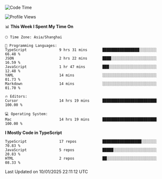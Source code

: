 <!--START_SECTION:waka-->
![Code Time](http://img.shields.io/badge/Code%20Time-7%2C207%20hrs%2012%20mins-blue)

![Profile Views](http://img.shields.io/badge/Profile%20Views-1-blue)

📊 **This Week I Spent My Time On** 

```text
🕑︎ Time Zone: Asia/Shanghai

💬 Programming Languages: 
TypeScript               9 hrs 31 mins       █████████████████░░░░░░░░   66.48 % 
JSON                     2 hrs 22 mins       ████░░░░░░░░░░░░░░░░░░░░░   16.59 % 
JavaScript               1 hr 47 mins        ███░░░░░░░░░░░░░░░░░░░░░░   12.48 % 
YAML                     14 mins             ░░░░░░░░░░░░░░░░░░░░░░░░░   01.73 % 
Markdown                 14 mins             ░░░░░░░░░░░░░░░░░░░░░░░░░   01.70 % 

🔥 Editors: 
Cursor                   14 hrs 19 mins      █████████████████████████   100.00 % 

💻 Operating System: 
Mac                      14 hrs 19 mins      █████████████████████████   100.00 % 
```

**I Mostly Code in TypeScript** 

```text
TypeScript               17 repos            ██████████████████░░░░░░░   70.83 % 
JavaScript               5 repos             █████░░░░░░░░░░░░░░░░░░░░   20.83 % 
HTML                     2 repos             ██░░░░░░░░░░░░░░░░░░░░░░░   08.33 % 
```




 Last Updated on 10/01/2025 22:11:12 UTC
<!--END_SECTION:waka-->
